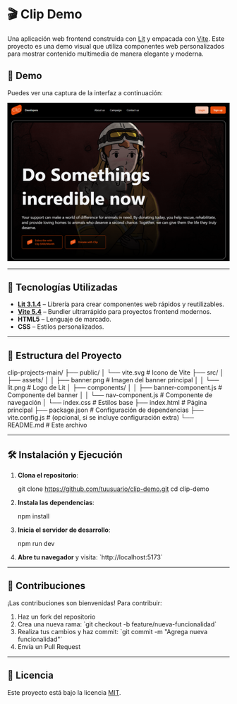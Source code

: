 # 🎬 Clip Demo

Una aplicación web frontend construida con [Lit](https://lit.dev/) y empacada con [Vite](https://vitejs.dev/). Este proyecto es una demo visual que utiliza componentes web personalizados para mostrar contenido multimedia de manera elegante y moderna.

## 🚀 Demo

Puedes ver una captura de la interfaz a continuación:

![Captura de pantalla de la app](./localhost_5173_.png)

---

## 🧱 Tecnologías Utilizadas

- **[Lit 3.1.4](https://lit.dev/)** – Librería para crear componentes web rápidos y reutilizables.
- **[Vite 5.4](https://vitejs.dev/)** – Bundler ultrarrápido para proyectos frontend modernos.
- **HTML5** – Lenguaje de marcado.
- **CSS** – Estilos personalizados.

---

## 📁 Estructura del Proyecto


clip-projects-main/
├── public/
│   └── vite.svg              # Icono de Vite
├── src/
│   ├── assets/
│   │   ├── banner.png        # Imagen del banner principal
│   │   └── lit.png           # Logo de Lit
│   ├── components/
│   │   ├── banner-component.js   # Componente del banner
│   │   └── nav-component.js      # Componente de navegación
│   └── index.css             # Estilos base
├── index.html                # Página principal
├── package.json              # Configuración de dependencias
├── vite.config.js            # (opcional, si se incluye configuración extra)
└── README.md                 # Este archivo


---

## 🛠️ Instalación y Ejecución

1. **Clona el repositorio**:

 
   git clone https://github.com/tuusuario/clip-demo.git
   cd clip-demo
   

2. **Instala las dependencias**:

   
   npm install
  

3. **Inicia el servidor de desarrollo**:


   npm run dev
   

4. **Abre tu navegador** y visita: \`http://localhost:5173\`

---

## 👥 Contribuciones

¡Las contribuciones son bienvenidas! Para contribuir:

1. Haz un fork del repositorio
2. Crea una nueva rama: \`git checkout -b feature/nueva-funcionalidad\`
3. Realiza tus cambios y haz commit: \`git commit -m "Agrega nueva funcionalidad"\`
4. Envía un Pull Request

---


## 📄 Licencia

Este proyecto está bajo la licencia [MIT](LICENSE).
